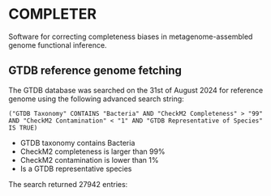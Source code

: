 # COMPLETER

Software for correcting completeness biases in metagenome-assembled genome functional inference.

## GTDB reference genome fetching

The GTDB database was searched on the 31st of August 2024 for reference genome using the following advanced search string:

`("GTDB Taxonomy" CONTAINS "Bacteria" AND "CheckM2 Completeness" > "99" AND "CheckM2 Contamination" < "1" AND "GTDB Representative of Species" IS TRUE)`

- GTDB taxonomy contains Bacteria
- CheckM2 completeness is larger than 99%
- CheckM2 contamination is lower than 1%
- Is a GTDB representative species

The search returned 27942 entries:
